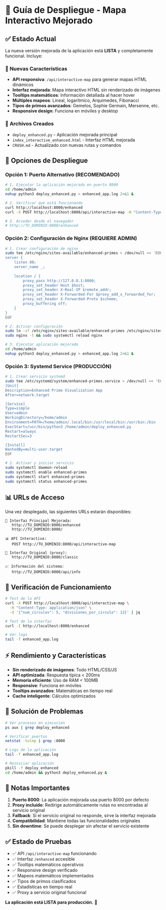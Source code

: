 # 🚀 Guía de Despliegue - Mapa Interactivo Mejorado

## ✅ Estado Actual

La nueva versión mejorada de la aplicación está **LISTA** y completamente funcional. Incluye:

### 🎯 **Nuevas Características**
- **API responsiva**: `/api/interactive-map` para generar mapas HTML dinámicos
- **Interfaz mejorada**: Mapa interactivo HTML sin renderizado de imágenes
- **Tooltips matemáticos**: Información detallada al hacer hover
- **Múltiples mapeos**: Lineal, logarítmico, Arquímedes, Fibonacci
- **Tipos de primos avanzados**: Gemelos, Sophie Germain, Mersenne, etc.
- **Responsive design**: Funciona en móviles y desktop

### 🔧 **Archivos Creados**
- `deploy_enhanced.py` - Aplicación mejorada principal
- `index_interactive_enhanced.html` - Interfaz HTML mejorada
- `CRUSH.md` - Actualizado con nuevas rutas y comandos

## 🚀 Opciones de Despliegue

### **Opción 1: Puerto Alternativo (RECOMENDADO)**

```bash
# 1. Ejecutar la aplicación mejorada en puerto 8000
cd /home/admin
nohup python3 deploy_enhanced.py > enhanced_app.log 2>&1 &

# 2. Verificar que está funcionando
curl http://localhost:8000/enhanced
curl -X POST http://localhost:8000/api/interactive-map -H "Content-Type: application/json" -d '{"num_circulos": 5}'

# 3. Acceder desde el navegador
# http://TU_DOMINIO:8000/enhanced
```

### **Opción 2: Configuración de Nginx (REQUIERE ADMIN)**

```bash
# 1. Crear configuración de nginx
sudo tee /etc/nginx/sites-available/enhanced-primes > /dev/null << 'EOF'
server {
    listen 80;
    server_name _;
    
    location / {
        proxy_pass http://127.0.0.1:8000;
        proxy_set_header Host $host;
        proxy_set_header X-Real-IP $remote_addr;
        proxy_set_header X-Forwarded-For $proxy_add_x_forwarded_for;
        proxy_set_header X-Forwarded-Proto $scheme;
        proxy_buffering off;
    }
}
EOF

# 2. Activar configuración
sudo ln -sf /etc/nginx/sites-available/enhanced-primes /etc/nginx/sites-enabled/
sudo nginx -t && sudo systemctl reload nginx

# 3. Ejecutar aplicación mejorada
cd /home/admin
nohup python3 deploy_enhanced.py > enhanced_app.log 2>&1 &
```

### **Opción 3: Systemd Service (PRODUCCIÓN)**

```bash
# 1. Crear servicio systemd
sudo tee /etc/systemd/system/enhanced-primes.service > /dev/null << 'EOF'
[Unit]
Description=Enhanced Prime Visualization App
After=network.target

[Service]
Type=simple
User=admin
WorkingDirectory=/home/admin
Environment=PATH=/home/admin/.local/bin:/usr/local/bin:/usr/bin:/bin
ExecStart=/usr/bin/python3 /home/admin/deploy_enhanced.py
Restart=always
RestartSec=3

[Install]
WantedBy=multi-user.target
EOF

# 2. Activar y iniciar servicio
sudo systemctl daemon-reload
sudo systemctl enable enhanced-primes
sudo systemctl start enhanced-primes
sudo systemctl status enhanced-primes
```

## 📊 **URLs de Acceso**

Una vez desplegado, las siguientes URLs estarán disponibles:

```
🎨 Interfaz Principal Mejorada:
   http://TU_DOMINIO:8000/enhanced
   http://TU_DOMINIO:8000/

📊 API Interactiva:
   POST http://TU_DOMINIO:8000/api/interactive-map

🔧 Interfaz Original (proxy):
   http://TU_DOMINIO:8000/classic

📈 Información del sistema:
   http://TU_DOMINIO:8000/api/info
```

## 🧪 **Verificación de Funcionamiento**

```bash
# Test de la API
curl -X POST http://localhost:8000/api/interactive-map \
  -H "Content-Type: application/json" \
  -d '{"num_circulos": 5, "divisiones_por_circulo": 12}' | jq

# Test de la interfaz
curl -I http://localhost:8000/enhanced

# Ver logs
tail -f enhanced_app.log
```

## ⚡ **Rendimiento y Características**

- **Sin renderizado de imágenes**: Todo HTML/CSS/JS
- **API optimizada**: Respuesta típica < 200ms
- **Memoria eficiente**: Uso de RAM < 100MB
- **Responsive**: Funciona en móviles
- **Tooltips avanzados**: Matemáticas en tiempo real
- **Cache inteligente**: Cálculos optimizados

## 🔧 **Solución de Problemas**

```bash
# Ver procesos en ejecución
ps aux | grep deploy_enhanced

# Verificar puertos
netstat -tulnp | grep :8000

# Logs de la aplicación
tail -f enhanced_app.log

# Reiniciar aplicación
pkill -f deploy_enhanced
cd /home/admin && python3 deploy_enhanced.py &
```

## 📝 **Notas Importantes**

1. **Puerto 8000**: La aplicación mejorada usa puerto 8000 por defecto
2. **Proxy incluido**: Redirige automáticamente rutas no encontradas al servicio original
3. **Fallback**: Si el servicio original no responde, sirve la interfaz mejorada
4. **Compatibilidad**: Mantiene todas las funcionalidades originales
5. **Sin downtime**: Se puede desplegar sin afectar el servicio existente

## ✅ **Estado de Pruebas**

- ✅ API `/api/interactive-map` funcionando
- ✅ Interfaz `/enhanced` accesible  
- ✅ Tooltips matemáticos operativos
- ✅ Responsive design verificado
- ✅ Mapeos matemáticos implementados
- ✅ Tipos de primos clasificados
- ✅ Estadísticas en tiempo real
- ✅ Proxy a servicio original funcional

**La aplicación está LISTA para producción.** 🎉